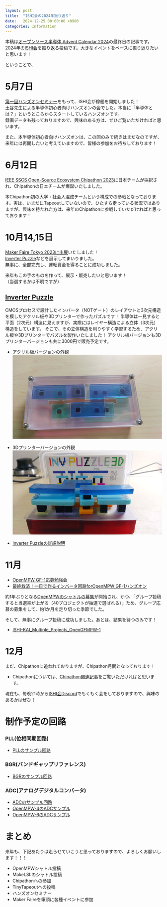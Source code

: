 ```yaml
---
layout: post
title:  "ISHI会の2024年振り返り"
date:   2024-12-25 00:00:00 +0900
categories: Information
---
```


本稿は[オープンソース半導体  Advent Calendar 2024](https://qiita.com/advent-calendar/2024/osssilicon)の最終日の記事です。  
2024年の[ISHI会](https://ishi-kai.org/)を振り返る投稿です。大きなイベントをベースに振り返りたいと思います！ 

ということで、

# 5月7日
[第一回ハンズオンセミナー](https://ishikai.connpass.com/event/280081/)をもって、ISHI会が稼働を開始しました！  
土谷先生による半導体初心者向けハンズオンの会でした。本当に「半導体とは？」というところからスタートしているハンズオンです。  
録画データも残っておりますので、興味のある方は、ぜひご覧いただければと思います。  

また、本半導体初心者向けハンズオンは、この回のみで続きはまだなのですが、来年には再開したいと考えていますので、皆様の参加をお待ちしております！  


# 6月12日
[IEEE SSCS Open-Source Ecosystem Chipathon 2023](https://github.com/sscs-ose/sscs-ose-chipathon.github.io/blob/main/initial_notebooks_2023/accepted_notebooks/README.md)に日本チームが採択され、Chipathonの日本チームが爆誕いたしました。  

本Chipathon初の大学・社会人混成チームという構成での参戦となっております。実は、いまだにTapeoutしていないので、ひたすら走っている状況ではありますが、興味を持たれた方は、来年のChipathonに参戦していただければと思っております！  


# 10月14,15日
[Maker Faire Tokyo 2023に出展](https://ishi-kai.org/information/2023/09/30/MarkerFaireTokyo2023.html)いたしました！  
[Inverter Puzzle](https://github.com/ishi-kai/InverterPuzzle3D)などを展示してまいりました。  
無事に、全部完売し、運転資金を得ることに成功しました。  

来年もこの手のものを作って、展示・販売したいと思います！  
（当選するかは不明ですが）

## [Inverter Puzzle](https://github.com/ishi-kai/InverterPuzzle3D)
CMOSプロセスで設計したインバータ（NOTゲート）のレイアウトと3次元構造を模したアクリル板や3Dプリンターで作ったパズルです！ 
半導体は一見すると平面（2次元）構造に見えますが、実際にはレイヤー構造による立体（3次元）構造をしています。 
そこで、その立体構造を判りやすく学習するため、アクリル板や3Dプリンターでパズルを製作いたしました！ 
アクリル板バージョンも3Dプリンターバージョンも共に3000円で販売予定です。 

- アクリル板バージョンの外観 ![アクリル板バージョン](/assets/images/MFT2023/InverterPuzzle.jpg) 
- 3Dプリンターバージョンの外観 ![3Dプリンターバージョン](/assets/images/MFT2023/InverterPuzzle3D.jpg) 

- [Inverter Puzzleの詳細説明](https://ishi-kai.org/assets/presentation/202308/InvPuz_LT230804.pptx) 


# 11月
* [OpenMPW GF-1応募勉強会](https://ishi-kai.org/information/seminar/2023/10/31/NovEvent_1110.html)  
* [最終救済！一日で作るインバータ回路forOpenMPW GF-1ハンズオン](https://ishi-kai.org/information/seminar/2023/11/20/DecEvent_1203.html)  

約1年ぶりとなる[OpenMPWのシャトルの募集](https://efabless.com/gf-180-open-mpw-shuttle-program)が開始され、かつ、「グループ投稿すると当選率が上がる（40プロジェクトが抽選で選ばれる）」ため、グループ応募の募集をして、約1か月を走り切った季節でした。  

そして、無事にグループ投稿に成功しました。あとは、結果を待つのみです！  
* [ISHI-KAI_Multiple_Projects_OpenGFMPW-1](https://github.com/ishi-kai/ISHI-KAI_Multiple_Projects_OpenGFMPW-1)  


# 12月
まだ、Chipathonに追われておりますが、Chipathon月間となっております！  

* Chipathonについては、[Chipathon関連記事](https://ishi-kai.org/categories.html#h-Chipathon)をご覧いただければと思います。  

現在も、毎晩21時から[ISHI会Discord](https://discord.gg/M9BW7RSt9q)でもくもく会をしておりますので、興味のあるかはぜひ！

# 制作予定の回路
###  PLL(位相同期回路)
- [PLLのサンプル回路](https://github.com/3zki/gf180_pll_3v3)  

###  BGR(バンドギャップリファレンス)
- [BGRのサンプル回路](https://note.com/akira_tsuchiya/n/na50333ac5986)  

###  ADC(アナログデジタルコンバータ)
- [ADCのサンプル回路](https://github.com/atuchiya/openmpw-transistor-level-examples/blob/main/jupyter-notebook/ADC/SAR_ADC_Introduction.ipynb)
- [OpenMPW-4のADCサンプル](https://github.com/christoph-weiser/caravel_user_project_analog)  
- [OpenMPW-6のADCサンプル](https://github.com/christoph-weiser/mpw6)  


# まとめ
来年も、下記あたりは走らせていこうと思っておりますので、よろしくお願いします！！！

- OpenMPWシャトル投稿
- MakeLSI:のシャトル投稿
- Chipathonへの参加
- TinyTapeoutへの投稿
- ハンズオンセミナー
- Maker Faireを筆頭に各種イベントに参加
